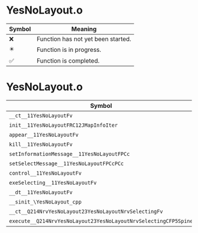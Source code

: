 # YesNoLayout.o
| Symbol | Meaning 
| ------------- | ------------- 
| :x: | Function has not yet been started. 
| :eight_pointed_black_star: | Function is in progress. 
| :white_check_mark: | Function is completed. 


# YesNoLayout.o
| Symbol | Decompiled? |
| ------------- | ------------- |
| `__ct__11YesNoLayoutFv` | :x: |
| `init__11YesNoLayoutFRC12JMapInfoIter` | :x: |
| `appear__11YesNoLayoutFv` | :x: |
| `kill__11YesNoLayoutFv` | :x: |
| `setInformationMessage__11YesNoLayoutFPCc` | :x: |
| `setSelectMessage__11YesNoLayoutFPCcPCc` | :x: |
| `control__11YesNoLayoutFv` | :x: |
| `exeSelecting__11YesNoLayoutFv` | :x: |
| `__dt__11YesNoLayoutFv` | :x: |
| `__sinit_\YesNoLayout_cpp` | :x: |
| `__ct__Q214NrvYesNoLayout23YesNoLayoutNrvSelectingFv` | :x: |
| `execute__Q214NrvYesNoLayout23YesNoLayoutNrvSelectingCFP5Spine` | :x: |
